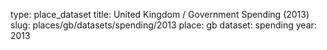 type: place_dataset
title: United Kingdom / Government Spending (2013)
slug: places/gb/datasets/spending/2013
place: gb
dataset: spending
year: 2013
